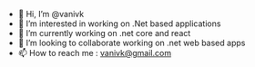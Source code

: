 - 👋 Hi, I’m @vanivk
- 👀 I’m interested in working on .Net based applications
- 🌱 I’m currently working on .net core and react 
- 💞️ I’m looking to collaborate working on .net web based apps
- 📫 How to reach me : vanivk@gmail.com

<!---
vanivk/vanivk is a ✨ special ✨ repository because its `README.md` (this file) appears on your GitHub profile.
You can click the Preview link to take a look at your changes.
--->
